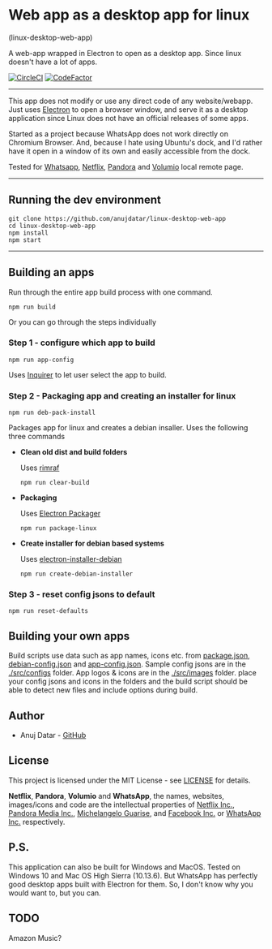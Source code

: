 # Web app as a desktop app for linux
  (linux-desktop-web-app)

  A web-app wrapped in Electron to open as a desktop app. Since linux doesn't have a lot of apps.
 
  [![CircleCI](https://circleci.com/gh/anujdatar/linux-desktop-web-app.svg?style=shield)](https://circleci.com/gh/anujdatar/linux-desktop-web-app)
  [![CodeFactor](https://www.codefactor.io/repository/github/anujdatar/linux-desktop-web-app/badge)](https://www.codefactor.io/repository/github/anujdatar/linux-desktop-web-app)
 
___
This app does not modify or use any direct code of any website/webapp. Just uses [Electron](https://github.com/electron/electron) to open a browser window, and serve it as a desktop application since Linux does not have an official releases of some apps.

Started as a project because WhatsApp does not work directly on Chromium Browser. And, because I hate using Ubuntu's dock, and I'd rather have it open in a window of its own and easily accessible from the dock.

Tested for [Whatsapp](https://web.whatsapp.com/), [Netflix](https://www.netflix.com), [Pandora](https://www.pandora.com) and [Volumio](http://volumio.local) local remote page.
___

## Running the dev environment
```
git clone https://github.com/anujdatar/linux-desktop-web-app
cd linux-desktop-web-app
npm install
npm start
```

___

## Building an apps
Run through the entire app build process with one command.
```
npm run build
```

Or you can go through the steps individually
### Step 1 - configure which app to build
```
npm run app-config
```
Uses [Inquirer](https://www.npmjs.com/package/inquirer) to let user select the app to build.


### Step 2 - Packaging app and creating an installer for linux
```
npm run deb-pack-install
```
Packages app for linux and creates a debian insaller.
Uses the following three commands

* **Clean old dist and build folders**

  Uses [rimraf](https://github.com/isaacs/rimraf/)
  ```
  npm run clear-build
  ```
* **Packaging**

  Uses [Electron Packager](https://github.com/electron-userland/electron-packager/)
  ```
  npm run package-linux
  ```
* **Create installer for debian based systems**

  Uses [electron-installer-debian](https://github.com/electron-userland/electron-installer-debian/)
  ```
  npm run create-debian-installer
  ```

### Step 3 - reset config jsons to default
```
npm run reset-defaults
```


## Building your own apps
Build scripts use data such as app names, icons etc. from [package.json](./package.json), [debian-config.json](./debian-config.json) and [app-config.json](./app-config.json). Sample config jsons are in the [./src/configs](./src/configs) folder. App logos & icons are in the [./src/images](./src/images) folder.
place your config jsons and icons in the folders and the build script should be able to detect new files and include options during build.


## Author
* Anuj Datar - [GitHub](https://github.com/anujdatar/)


## License
This project is licensed under the MIT License - see [LICENSE](https://github.com/anujdatar/linux-desktop-web-app/blob/master/LICENSE) for details.


**Netflix**, **Pandora**, **Volumio** and **WhatsApp**, the names, websites, images/icons and code are the intellectual properties of [Netflix Inc.](https://www.netflix.com/), [Pandora Media Inc.](https://www.pandora.com/), [Michelangelo Guarise](https://volumio.org/), and [Facebook Inc.](https://www.facebook.com/) or [WhatsApp Inc.](https://www.whatsapp.com/) respectively.


## P.S.
This application can also be built for Windows and MacOS. Tested on Windows 10 and Mac OS High Sierra (10.13.6). But WhatsApp has perfectly good desktop apps built with Electron for them. So, I don't know why you would want to, but you can.

## TODO
Amazon Music?
